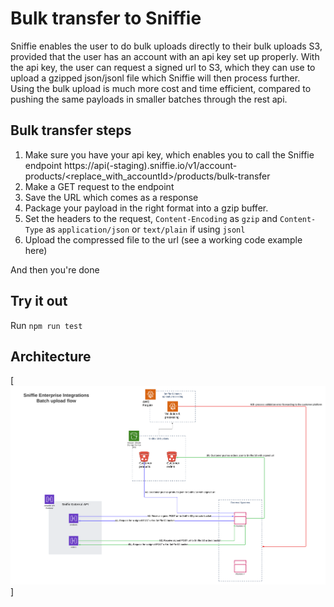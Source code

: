 # Bulk transfer to Sniffie

Sniffie enables the user to do bulk uploads directly to their bulk uploads S3, provided that the user has an account with an api key set up properly. 
With the api key, the user can request a signed url to S3, which they can use to upload a gzipped json/jsonl file which Sniffie will then process further. 
Using the bulk upload is much more cost and time efficient, compared to pushing the same payloads in smaller batches through the rest api. 

## Bulk transfer steps

1. Make sure you have your api key, which enables you to call the Sniffie endpoint https://api(-staging).sniffie.io/v1/account-products/<replace_with_accountId>/products/bulk-transfer
2. Make a GET request to the endpoint
3. Save the URL which comes as a response
4. Package your payload in the right format into a gzip buffer. 
5. Set the headers to the request, `Content-Encoding` as `gzip` and `Content-Type` as `application/json` or `text/plain` if using `jsonl`
6. Upload the compressed file to the url (see a working code example here)

And then you're done

## Try it out
Run 
`npm run test`

## Architecture
[![Bulk transfer architecture](bulkTranferArchitecture.png)]
